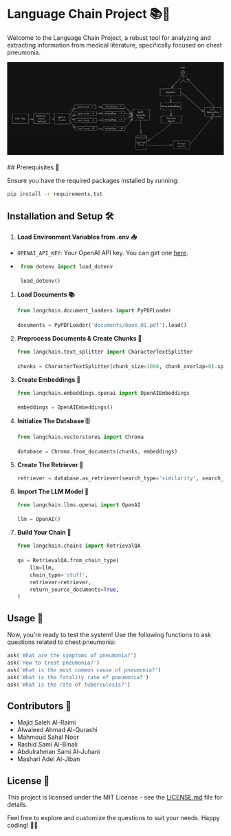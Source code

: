 # Language Chain Project 📚🤖

Welcome to the Language Chain Project, a robust tool for analyzing and extracting information from medical literature, specifically focused on chest pneumonia.
<br/>
<center>
<img src="images/retrival_qa.png"/>
</center>
<br/>
## Prerequisites 🚀

Ensure you have the required packages installed by running:

```bash
pip install -r requirements.txt
```

## Installation and Setup 🛠️

1. **Load Environment Variables from .env 📥**

- `OPENAI_API_KEY`: Your OpenAI API key. You can get one [here](https://beta.openai.com/).
- ```python
   from dotenv import load_dotenv

   load_dotenv()
   ```

1. **Load Documents 📚**

   ```python
   from langchain.document_loaders import PyPDFLoader

   documents = PyPDFLoader('documents/book_01.pdf').load()
   ```

2. **Preprocess Documents & Create Chunks 📝**

   ```python
   from langchain.text_splitter import CharacterTextSplitter

   chunks = CharacterTextSplitter(chunk_size=1000, chunk_overlap=0).split_documents(documents)
   ```

3. **Create Embeddings 📐**

   ```python
   from langchain.embeddings.openai import OpenAIEmbeddings

   embeddings = OpenAIEmbeddings()
   ```

4. **Initialize The Database 🗄️**

   ```python
   from langchain.vectorstores import Chroma

   database = Chroma.from_documents(chunks, embeddings)
   ```

5. **Create The Retriever 🧲**

   ```python
   retriever = database.as_retriever(search_type='similarity', search_kwargs={'k': 3})
   ```

6. **Import The LLM Model 🤖**

   ```python
   from langchain.llms.openai import OpenAI

   llm = OpenAI()
   ```

7. **Build Your Chain 📜**

   ```python
   from langchain.chains import RetrievalQA

   qa = RetrievalQA.from_chain_type(
       llm=llm,
       chain_type='stuff',
       retriever=retriever,
       return_source_documents=True,
   )
   ```

## Usage 🧪

Now, you're ready to test the system! Use the following functions to ask questions related to chest pneumonia:

```python
ask('What are the symptoms of pneumonia?')
ask('How to treat pneumonia?')
ask('What is the most common cause of pneumonia?')
ask('What is the fatality rate of pneumonia?')
ask('What is the rate of tuberculosis?')
```


## Contributors 👥

- Majid Saleh Al-Raimi
- Alwaleed Ahmad Al-Qurashi
- Mahmoud Sahal Noor
- Rashid Sami Al-Binali
- Abdulrahman Sami Al-Juhani
- Mashari Adel Al-Jiban


## License 📄

This project is licensed under the MIT License - see the [LICENSE.md](LICENSE.md) file for details.


Feel free to explore and customize the questions to suit your needs. Happy coding! 🚀🤓
